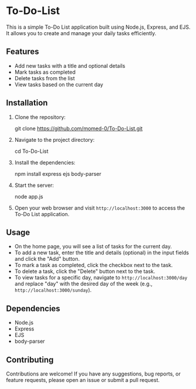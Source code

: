 # To-Do-List


This is a simple To-Do List application built using Node.js, Express, and EJS. It allows you to create and manage your daily tasks efficiently.

## Features

- Add new tasks with a title and optional details
- Mark tasks as completed
- Delete tasks from the list
- View tasks based on the current day

## Installation

1. Clone the repository:

   git clone https://github.com/momed-0/To-Do-List.git


2. Navigate to the project directory:

   cd To-Do-List


3. Install the dependencies:

    npm install express ejs body-parser

4. Start the server:

   node app.js


5. Open your web browser and visit `http://localhost:3000` to access the To-Do List application.

## Usage

- On the home page, you will see a list of tasks for the current day.
- To add a new task, enter the title and details (optional) in the input fields and click the "Add" button.
- To mark a task as completed, click the checkbox next to the task.
- To delete a task, click the "Delete" button next to the task.
- To view tasks for a specific day, navigate to `http://localhost:3000/day` and replace "day" with the desired day of the week (e.g., `http://localhost:3000/sunday`).

## Dependencies

- Node.js
- Express
- EJS
- body-parser

## Contributing

Contributions are welcome! If you have any suggestions, bug reports, or feature requests, please open an issue or submit a pull request.

